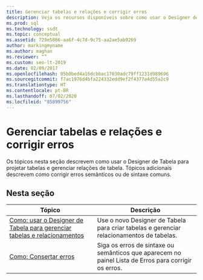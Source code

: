 ```yaml
---
title: Gerenciar tabelas e relações e corrigir erros
description: Veja os recursos disponíveis sobre como usar o Designer de Tabela para criar tabelas e gerenciar relações de tabela e como corrigir erros comuns de sintaxe ou semântica.
ms.prod: sql
ms.technology: ssdt
ms.topic: conceptual
ms.assetid: 729e5866-aa6f-4c7d-9c75-aa2ae5ab9269
author: markingmyname
ms.author: maghan
ms.reviewer: “”
ms.custom: seo-lt-2019
ms.date: 02/09/2017
ms.openlocfilehash: 05b0bed4a16dcbbac17030adc79ff1231d989696
ms.sourcegitcommit: f7ac1976d4bfa224332edd9ef2f4377a4d55a2c9
ms.translationtype: HT
ms.contentlocale: pt-BR
ms.lasthandoff: 07/02/2020
ms.locfileid: "85899756"
---
```

# <a name="manage-tables-relationships-and-fix-errors"></a>Gerenciar tabelas e relações e corrigir erros

Os tópicos nesta seção descrevem como usar o Designer de Tabela para projetar tabelas e gerenciar relações de tabela. Tópicos adicionais descrevem como corrigir erros semânticos ou de sintaxe comuns.  
  
## <a name="in-this-section"></a>Nesta seção  
  
|Tópico|Descrição|  
|---------|---------------|  
|[Como: usar o Designer de Tabela para gerenciar tabelas e relacionamentos](../ssdt/how-to-use-the-table-designer-to-manage-tables-and-relationships.md)|Use o novo Designer de Tabela para criar tabelas e gerenciar relacionamentos de tabelas.|  
|[Como: Consertar erros](../ssdt/how-to-fix-errors.md)|Siga os erros de sintaxe ou semânticos que aparecem no painel Lista de Erros para corrigir os erros.| 